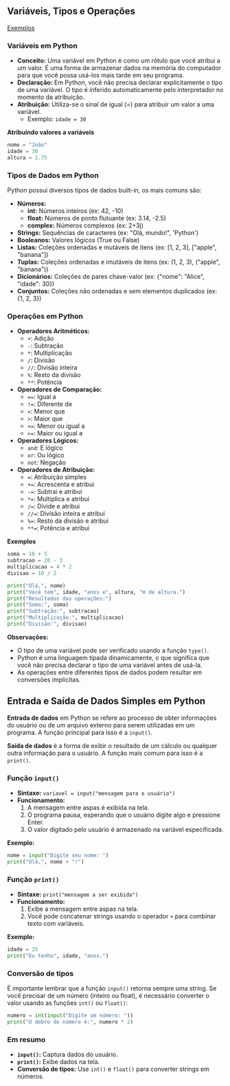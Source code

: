 ## Variáveis, Tipos e Operações

[Exemplos](https://github.com/armandossrecife/lp2024-2/blob/main/introducao_ao_python1.ipynb)

### Variáveis em Python

* **Conceito:** Uma variável em Python é como um rótulo que você atribui a um valor. É uma forma de armazenar dados na memória do computador para que você possa usá-los mais tarde em seu programa.
* **Declaração:** Em Python, você não precisa declarar explicitamente o tipo de uma variável. O tipo é inferido automaticamente pelo interpretador no momento da atribuição.
* **Atribuição:** Utiliza-se o sinal de igual (=) para atribuir um valor a uma variável. 
    * Exemplo: `idade = 30`

**Atribuindo valores a variáveis**
```python
nome = "João"
idade = 30
altura = 1.75
```

### Tipos de Dados em Python
Python possui diversos tipos de dados built-in, os mais comuns são:

* **Números:**
    * **int:** Números inteiros (ex: 42, -10)
    * **float:** Números de ponto flutuante (ex: 3.14, -2.5)
    * **complex:** Números complexos (ex: 2+3j)
* **Strings:** Sequências de caracteres (ex: "Olá, mundo!", 'Python')
* **Booleanos:** Valores lógicos (True ou False)
* **Listas:** Coleções ordenadas e mutáveis de itens (ex: [1, 2, 3], ["apple", "banana"])
* **Tuplas:** Coleções ordenadas e imutáveis de itens (ex: (1, 2, 3), ("apple", "banana"))
* **Dicionários:** Coleções de pares chave-valor (ex: {"nome": "Alice", "idade": 30})
* **Conjuntos:** Coleções não ordenadas e sem elementos duplicados (ex: {1, 2, 3})

### Operações em Python
* **Operadores Aritméticos:**
    * `+`: Adição
    * `-`: Subtração
    * `*`: Multiplicação
    * `/`: Divisão
    * `//`: Divisão inteira
    * `%`: Resto da divisão
    * `**`: Potência
* **Operadores de Comparação:**
    * `==`: Igual a
    * `!=`: Diferente de
    * `<`: Menor que
    * `>`: Maior que
    * `<=`: Menor ou igual a
    * `>=`: Maior ou igual a
* **Operadores Lógicos:**
    * `and`: E lógico
    * `or`: Ou lógico
    * `not`: Negação
* **Operadores de Atribuição:**
    * `=`: Atribuição simples
    * `+=`: Acrescenta e atribui
    * `-=`: Subtrai e atribui
    * `*=`: Multiplica e atribui
    * `/=`: Divide e atribui
    * `//=`: Divisão inteira e atribui
    * `%=`: Resto da divisão e atribui
    * `**=`: Potência e atribui

**Exemplos**
```python
soma = 10 + 5
subtracao = 20 - 3
multiplicacao = 4 * 2
divisao = 10 / 2
```

```python
print("Olá,", nome)
print("Você tem", idade, "anos e", altura, "m de altura.")
print("Resultados das operações:")
print("Soma:", soma)
print("Subtração:", subtracao)
print("Multiplicação:", multiplicacao)
print("Divisão:", divisao)
```

**Observações:**
* O tipo de uma variável pode ser verificado usando a função `type()`.
* Python é uma linguagem tipada dinamicamente, o que significa que você não precisa declarar o tipo de uma variável antes de usá-la.
* As operações entre diferentes tipos de dados podem resultar em conversões implícitas.

## Entrada e Saída de Dados Simples em Python

**Entrada de dados** em Python se refere ao processo de obter informações do usuário ou de um arquivo externo para serem utilizadas em um programa. A função principal para isso é a `input()`.

**Saída de dados** é a forma de exibir o resultado de um cálculo ou qualquer outra informação para o usuário. A função mais comum para isso é a `print()`.

### Função `input()`
* **Sintaxe:** `variavel = input("mensagem para o usuário")`
* **Funcionamento:**
  1. A mensagem entre aspas é exibida na tela.
  2. O programa pausa, esperando que o usuário digite algo e pressione Enter.
  3. O valor digitado pelo usuário é armazenado na variável especificada.

**Exemplo:**
```python
nome = input("Digite seu nome: ")
print("Olá,", nome + "!")
```

### Função `print()`
* **Sintaxe:** `print("mensagem a ser exibida")`
* **Funcionamento:**
  1. Exibe a mensagem entre aspas na tela.
  2. Você pode concatenar strings usando o operador `+` para combinar texto com variáveis.

**Exemplo:**
```python
idade = 25
print("Eu tenho", idade, "anos.")
```

### Conversão de tipos
É importante lembrar que a função `input()` retorna sempre uma string. Se você precisar de um número (inteiro ou float), é necessário converter o valor usando as funções `int()` ou `float()`:

```python
numero = int(input("Digite um número: "))
print("O dobro do número é:", numero * 2)
```

### Em resumo
* **`input()`:** Captura dados do usuário.
* **`print()`:** Exibe dados na tela.
* **Conversão de tipos:** Use `int()` e `float()` para converter strings em números.
